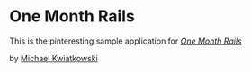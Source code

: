 # One Month Rails

This is the pinteresting sample application for [*One Month Rails*](http://onemonthrails.com)

by [Michael Kwiatkowski](http://kwiatkma.com)